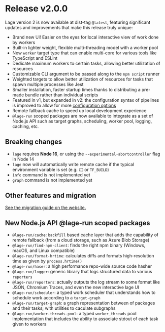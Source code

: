 # Release v2.0.0

Lage version 2 is now available at dist-tag `@latest`, featuring significant updates and improvements that make this release truly unique:

* Brand new UI! Easier on the eyes for local interactive view of work done by workers
* Built-in lighter weight, flexible multi-threading model with a worker pool
* New `worker` target type that can enable multi-core for various tools like TypeScript and ESLint
* Dedicate maximum workers to certain tasks, allowing better utilization of resources
* Customizable CLI argument to be passed along to the `npm script` runner
* Weighted targets to allow better utilization of resources for tasks that spawn multiple processes like Jest
* Smaller installation, faster startup times thanks to distributing a pre-made bundle rather than individual scripts
* Featured in v1, but expanded in v2: the configuration syntax of pipelines is improved to allow for more [configuration options](https://microsoft.github.io/lage/docs/Reference/config#a-complete-tour-of-the-config)
* Remote fallback cache to speed up local development experience
* `@lage-run` scoped packages are now available to integrate as a set of Node.js API such as target graphs, scheduling, worker pool, logging, caching, etc.

## Breaking changes

* `lage` requires **Node 16**, or using the `--experimental-abortcontroller` flag in Node 14
* `lage` now will automatically write remote cache if the typical environment variable is set (e.g. `CI` or `TF_BUILD`)
* `info` command is not implemented yet
* `graph` command is not implemented yet

## Other features and migration

[See the migration guide on the website.](https://microsoft.github.io/lage/docs/Cookbook/migration)

## New Node.js API @lage-run scoped packages

* `@lage-run/cache`: `backfill` based cache layer that adds the capability of remote fallback (from a cloud storage, such as Azure Blob Storage)
* `@lage-run/find-npm-client`: finds the right npm binary (Windows, macOS, and Linux compatible)
* `@lage-run/format-hrtime`: calculates diffs and formats high-resolution time as given by `process.hrtime()`
* `@lage-run/haser`: a high performance repo-wide source code hasher
* `@lage-run/logger`: generic library that logs structured data to various `reporters`
* `@lage-run/reporters`: actually outputs the log stream to some format like JSON, Chromium Traces, and even the new interactive lage UI
* `@lage-run/scheduler`: a typed work scheduler that understands how to schedule work according to a `target-graph`
* `@lage-run/target-graph`: a graph representation between of packages and their tasks; with utilities to caculate subgraphs
* `@lage-run/worker-threads-pool`: a typed `worker_threads` pool implementation that includes the ability to associate stdout of each task given to workers
